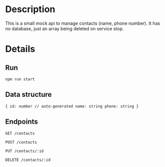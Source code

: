 # Description

This is a small mock api to manage contacts (name, phone number). It has no database, just an array being deleted on service stop.

# Details

## Run

`npm run start`

## Data structure

`{
    id: number // auto-generated
    name: string
    phone: string
}`

## Endpoints

```
GET /contacts

POST /contacts

PUT /contacts/:id

DELETE /contacts/:id
```